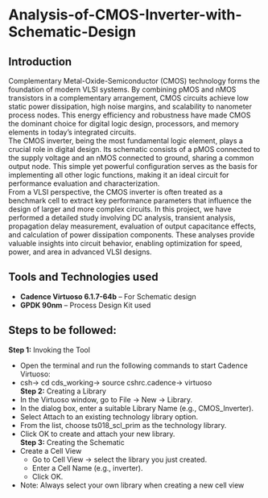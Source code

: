 # Analysis-of-CMOS-Inverter-with-Schematic-Design
 ## Introduction
 Complementary Metal-Oxide-Semiconductor (CMOS) technology forms the foundation of modern VLSI systems. By combining pMOS and nMOS transistors in a complementary arrangement, CMOS circuits achieve low static       power dissipation, high noise margins, and scalability to nanometer process nodes. This energy efficiency and robustness have made CMOS the dominant choice for digital logic design, processors, and memory         elements in today’s integrated circuits.<br>
The CMOS inverter, being the most fundamental logic element, plays a crucial role in digital design. Its schematic consists of a pMOS connected to the supply voltage and an nMOS connected to ground, sharing a     common output node. This simple yet powerful configuration serves as the basis for implementing all other logic functions, making it an ideal circuit for performance evaluation and characterization.<br>
From a VLSI perspective, the CMOS inverter is often treated as a benchmark cell to extract key performance parameters that influence the design of larger and more complex circuits. In this project, we have performed a detailed study involving DC analysis, transient analysis, propagation delay measurement, evaluation of output capacitance effects, and calculation of power dissipation components. These analyses provide valuable insights into circuit behavior, enabling optimization for speed, power, and area in advanced VLSI designs.

## Tools and Technologies used
- **Cadence Virtuoso 6.1.7-64b** – For Schematic design  
- **GPDK 90nm** – Process Design Kit used

## Steps to be followed:
 **Step 1:** Invoking the Tool
  - Open the terminal and run the following commands to start Cadence Virtuoso:
  - csh-> cd cds_working-> source cshrc.cadence-> virtuoso<br>
 **Step 2:** Creating a Library
  - In the Virtuoso window, go to File → New → Library.
  - In the dialog box, enter a suitable Library Name (e.g., CMOS_Inverter).
  - Select Attach to an existing technology library option.
  - From the list, choose ts018_scl_prim as the technology library.
  - Click OK to create and attach your new library.<br>
 **Step 3:** Creating the Schematic
  - Create a Cell View
    - Go to Cell View → select the library you just created.
    - Enter a Cell Name (e.g., inverter).
    - Click OK.
 - Note: Always select your own library when creating a new cell view



